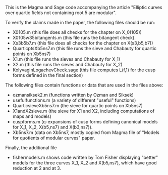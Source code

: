 This is the Magma and Sage code accompanying the article "Elliptic curves over quartic fields not containing root 5 are modular".

To verify the claims made in the paper, the following files should be run:

- X0105.m (this file does all checks for the chapter on X_0(105))
- X0105w35bitangents.m (this file runs the bitangent check).
- Xs3b5b7.m (this file does all checks for the chapter on X(s3,b5,b7))
- QuarticptsXb5ns7.m (this file runs the sieve and Chabauty for quartic points on Xb5ns7)
- X1.m (this file runs the sieves and Chabauty for X_1)
- X2.m (this file runs the sieves and Chabauty for X_2)
- KolyvaginLogachevCheck.sage (this file computes L(f,1) for the cusp forms defined in the final section)


The following files contain functions or data that are used in the files above:

- ozmansiksek2.m (functions written by Ozman and Siksek)
- usefulfunctions.m (a variety of different "useful" functions)
- QuarticsieveXb5ns7.m (the sieve for quartic points on Xb5ns7)
- X1andX2sieve.m (the sieve for X1 and X2, including computations of maps and models)
- cuspforms.m (q-expansions of cusp forms defining canonical models for X_1, X_2, X(b5,ns7) and X(b3,ns7)).
- Xb5ns7.m (data on Xb5ns7, mostly copied from Magma file of "Models for quotients of modular curves" paper.

Finally, the additional file 
- fishermodels.m
shows code written by Tom Fisher displaying "better" models for the three curves X_1, X_2 and X(b5,ns7), which have good reduction at 2 and at 3. 
